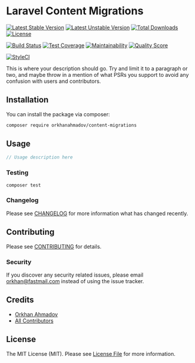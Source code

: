 # Laravel Content Migrations

[![Latest Stable Version](https://poser.pugx.org/orkhanahmadov/content-migrations/v/stable)](https://packagist.org/packages/orkhanahmadov/content-migrations)
[![Latest Unstable Version](https://poser.pugx.org/orkhanahmadov/content-migrations/v/unstable)](https://packagist.org/packages/orkhanahmadov/content-migrations)
[![Total Downloads](https://img.shields.io/packagist/dt/orkhanahmadov/content-migrations)](https://packagist.org/packages/orkhanahmadov/content-migrations)
[![License](https://img.shields.io/github/license/orkhanahmadov/content-migrations.svg)](https://github.com/orkhanahmadov/content-migrations/blob/master/LICENSE.md)

[![Build Status](https://img.shields.io/travis/orkhanahmadov/content-migrations.svg)](https://travis-ci.org/orkhanahmadov/content-migrations)
[![Test Coverage](https://api.codeclimate.com/v1/badges/3d5f8ef41004f128df8a/test_coverage)](https://codeclimate.com/github/orkhanahmadov/content-migrations/test_coverage)
[![Maintainability](https://api.codeclimate.com/v1/badges/3d5f8ef41004f128df8a/maintainability)](https://codeclimate.com/github/orkhanahmadov/content-migrations/maintainability)
[![Quality Score](https://img.shields.io/scrutinizer/g/orkhanahmadov/content-migrations.svg)](https://scrutinizer-ci.com/g/orkhanahmadov/content-migrations)



[![StyleCI](https://github.styleci.io/repos/197324305/shield?branch=master)](https://github.styleci.io/repos/197324305)

This is where your description should go. Try and limit it to a paragraph or two, and maybe throw in a mention of what PSRs you support to avoid any confusion with users and contributors.

## Installation

You can install the package via composer:

```bash
composer require orkhanahmadov/content-migrations
```

## Usage

``` php
// Usage description here
```

### Testing

``` bash
composer test
```

### Changelog

Please see [CHANGELOG](CHANGELOG.md) for more information what has changed recently.

## Contributing

Please see [CONTRIBUTING](CONTRIBUTING.md) for details.

### Security

If you discover any security related issues, please email orkhan@fastmail.com instead of using the issue tracker.

## Credits

- [Orkhan Ahmadov](https://github.com/orkhanahmadov)
- [All Contributors](../../contributors)

## License

The MIT License (MIT). Please see [License File](LICENSE.md) for more information.
